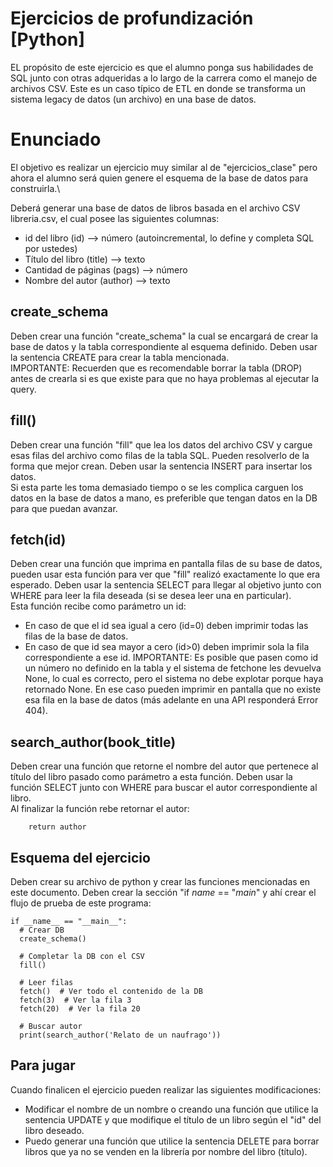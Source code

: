 # Ejercicios de profundización [Python]
EL propósito de este ejercicio es que el alumno ponga sus habilidades de SQL junto con otras adqueridas a lo largo de la carrera como el manejo de archivos CSV. Este es un caso típico de ETL en donde se transforma un sistema legacy de datos (un archivo) en una base de datos.

# Enunciado
El objetivo es realizar un ejercicio muy similar al de "ejercicios_clase" pero ahora el alumno será quien genere el esquema de la base de datos para construirla.\

Deberá generar una base de datos de libros basada en el archivo CSV libreria.csv, el cual posee las siguientes columnas:
- id del libro (id) --> número (autoincremental, lo define y completa SQL por ustedes)
- Título del libro (title) --> texto
- Cantidad de páginas (pags) --> número
- Nombre del autor (author) --> texto

## create_schema
Deben crear una función "create_schema" la cual se encargará de crear la base de datos y la tabla correspondiente al esquema definido. Deben usar la sentencia CREATE para crear la tabla mencionada.\
IMPORTANTE: Recuerden que es recomendable borrar la tabla (DROP) antes de crearla si es que existe para que no haya problemas al ejecutar la query.

## fill()
Deben crear una función "fill" que lea los datos del archivo CSV y cargue esas filas del archivo como filas de la tabla SQL. Pueden resolverlo de la forma que mejor crean. Deben usar la sentencia INSERT para insertar los datos.\
Si esta parte les toma demasiado tiempo o se les complica carguen los datos en la base de datos a mano, es preferible que tengan datos en la DB para que puedan avanzar.

## fetch(id)
Deben crear una función que imprima en pantalla filas de su base de datos, pueden usar esta función para ver que "fill" realizó exactamente lo que era esperado. Deben usar la sentencia SELECT para llegar al objetivo junto con WHERE para leer la fila deseada (si se desea leer una en particular).\
Esta función recibe como parámetro un id:
- En caso de que el id sea igual a cero (id=0) deben imprimir todas las filas de la base de datos.
- En caso de que id sea mayor a cero (id>0) deben imprimir sola la fila correspondiente a ese id.
IMPORTANTE: Es posible que pasen como id un número no definido en la tabla y el sistema de fetchone les devuelva None, lo cual es correcto, pero el sistema no debe explotar porque haya retornado None. En ese caso pueden imprimir en pantalla que no existe esa fila en la base de datos (más adelante en una API responderá Error 404).

## search_author(book_title)
Deben crear una función que retorne el nombre del autor que pertenece al título del libro pasado como parámetro a esta función. Deben usar la función SELECT junto con WHERE para buscar el autor correspondiente al libro.\
Al finalizar la función rebe retornar el autor:
```
    return author
```

## Esquema del ejercicio
Deben crear su archivo de python y crear las funciones mencionadas en este documento. Deben crear la sección "if _name_ == "_main_" y ahí crear el flujo de prueba de este programa:
```
if __name__ == "__main__":
  # Crear DB
  create_schema()

  # Completar la DB con el CSV
  fill()

  # Leer filas
  fetch()  # Ver todo el contenido de la DB
  fetch(3)  # Ver la fila 3
  fetch(20)  # Ver la fila 20

  # Buscar autor
  print(search_author('Relato de un naufrago'))

```

## Para jugar
Cuando finalicen el ejercicio pueden realizar las siguientes modificaciones:
- Modificar el nombre de un nombre o creando una función que utilice la sentencia UPDATE y que modifique el título de un libro según el "id" del libro deseado.
- Puedo generar una función que utilice la sentencia DELETE para borrar libros que ya no se venden en la librería por nombre del libro (título).

